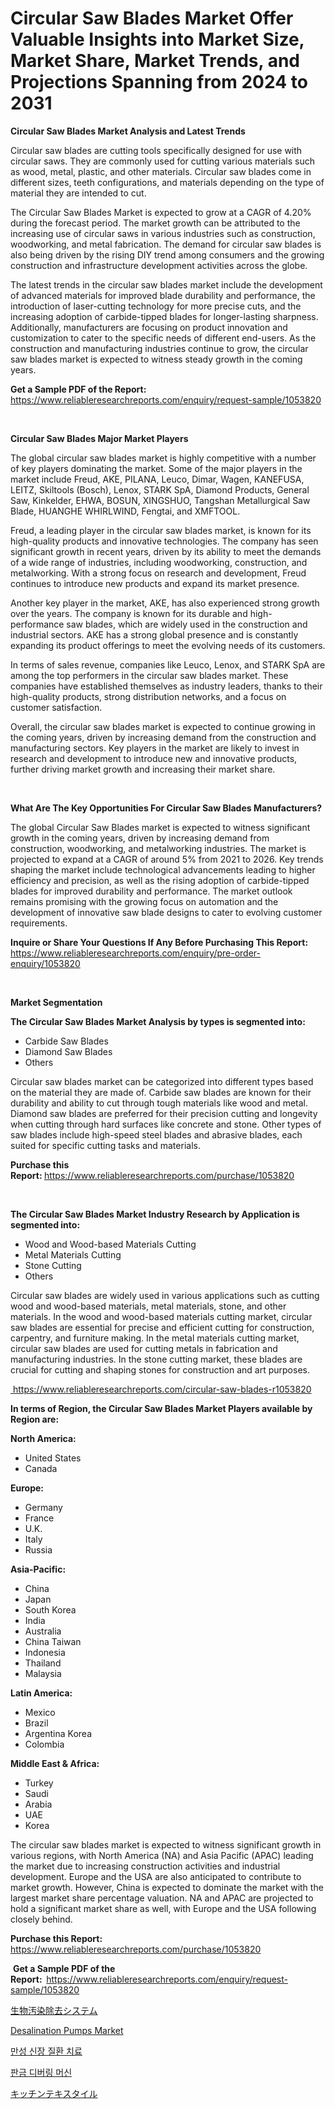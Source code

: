 <p><h1>Circular Saw Blades Market Offer Valuable Insights into Market Size, Market Share, Market Trends, and Projections Spanning from 2024 to 2031</h1></p><p><strong>Circular Saw Blades Market Analysis and Latest Trends</strong></p>
<p><p>Circular saw blades are cutting tools specifically designed for use with circular saws. They are commonly used for cutting various materials such as wood, metal, plastic, and other materials. Circular saw blades come in different sizes, teeth configurations, and materials depending on the type of material they are intended to cut.</p><p>The Circular Saw Blades Market is expected to grow at a CAGR of 4.20% during the forecast period. The market growth can be attributed to the increasing use of circular saws in various industries such as construction, woodworking, and metal fabrication. The demand for circular saw blades is also being driven by the rising DIY trend among consumers and the growing construction and infrastructure development activities across the globe.</p><p>The latest trends in the circular saw blades market include the development of advanced materials for improved blade durability and performance, the introduction of laser-cutting technology for more precise cuts, and the increasing adoption of carbide-tipped blades for longer-lasting sharpness. Additionally, manufacturers are focusing on product innovation and customization to cater to the specific needs of different end-users. As the construction and manufacturing industries continue to grow, the circular saw blades market is expected to witness steady growth in the coming years.</p></p>
<p><strong>Get a Sample PDF of the Report:&nbsp;</strong> <a href="https://www.reliableresearchreports.com/enquiry/request-sample/1053820">https://www.reliableresearchreports.com/enquiry/request-sample/1053820</a></p>
<p>&nbsp;</p>
<p><strong>Circular Saw Blades Major Market Players</strong></p>
<p><p>The global circular saw blades market is highly competitive with a number of key players dominating the market. Some of the major players in the market include Freud, AKE, PILANA, Leuco, Dimar, Wagen, KANEFUSA, LEITZ, Skiltools (Bosch), Lenox, STARK SpA, Diamond Products, General Saw, Kinkelder, EHWA, BOSUN, XINGSHUO, Tangshan Metallurgical Saw Blade, HUANGHE WHIRLWIND, Fengtai, and XMFTOOL.</p><p>Freud, a leading player in the circular saw blades market, is known for its high-quality products and innovative technologies. The company has seen significant growth in recent years, driven by its ability to meet the demands of a wide range of industries, including woodworking, construction, and metalworking. With a strong focus on research and development, Freud continues to introduce new products and expand its market presence.</p><p>Another key player in the market, AKE, has also experienced strong growth over the years. The company is known for its durable and high-performance saw blades, which are widely used in the construction and industrial sectors. AKE has a strong global presence and is constantly expanding its product offerings to meet the evolving needs of its customers.</p><p>In terms of sales revenue, companies like Leuco, Lenox, and STARK SpA are among the top performers in the circular saw blades market. These companies have established themselves as industry leaders, thanks to their high-quality products, strong distribution networks, and a focus on customer satisfaction.</p><p>Overall, the circular saw blades market is expected to continue growing in the coming years, driven by increasing demand from the construction and manufacturing sectors. Key players in the market are likely to invest in research and development to introduce new and innovative products, further driving market growth and increasing their market share.</p></p>
<p>&nbsp;</p>
<p><strong>What Are The Key Opportunities For Circular Saw Blades Manufacturers?</strong></p>
<p><p>The global Circular Saw Blades market is expected to witness significant growth in the coming years, driven by increasing demand from construction, woodworking, and metalworking industries. The market is projected to expand at a CAGR of around 5% from 2021 to 2026. Key trends shaping the market include technological advancements leading to higher efficiency and precision, as well as the rising adoption of carbide-tipped blades for improved durability and performance. The market outlook remains promising with the growing focus on automation and the development of innovative saw blade designs to cater to evolving customer requirements.</p></p>
<p><strong>Inquire or Share Your Questions If Any Before Purchasing This Report:</strong> <a href="https://www.reliableresearchreports.com/enquiry/pre-order-enquiry/1053820">https://www.reliableresearchreports.com/enquiry/pre-order-enquiry/1053820</a></p>
<p>&nbsp;</p>
<p><strong>Market Segmentation</strong></p>
<p><strong>The Circular Saw Blades Market Analysis by types is segmented into:</strong></p>
<p><ul><li>Carbide Saw Blades</li><li>Diamond Saw Blades</li><li>Others</li></ul></p>
<p><p>Circular saw blades market can be categorized into different types based on the material they are made of. Carbide saw blades are known for their durability and ability to cut through tough materials like wood and metal. Diamond saw blades are preferred for their precision cutting and longevity when cutting through hard surfaces like concrete and stone. Other types of saw blades include high-speed steel blades and abrasive blades, each suited for specific cutting tasks and materials.</p></p>
<p><strong>Purchase this Report:&nbsp;</strong><a href="https://www.reliableresearchreports.com/purchase/1053820">https://www.reliableresearchreports.com/purchase/1053820</a></p>
<p>&nbsp;</p>
<p><strong>The Circular Saw Blades Market Industry Research by Application is segmented into:</strong></p>
<p><ul><li>Wood and Wood-based Materials Cutting</li><li>Metal Materials Cutting</li><li>Stone Cutting</li><li>Others</li></ul></p>
<p><p>Circular saw blades are widely used in various applications such as cutting wood and wood-based materials, metal materials, stone, and other materials. In the wood and wood-based materials cutting market, circular saw blades are essential for precise and efficient cutting for construction, carpentry, and furniture making. In the metal materials cutting market, circular saw blades are used for cutting metals in fabrication and manufacturing industries. In the stone cutting market, these blades are crucial for cutting and shaping stones for construction and art purposes.</p></p>
<p><a href="https://www.reliableresearchreports.com/circular-saw-blades-r1053820">&nbsp;https://www.reliableresearchreports.com/circular-saw-blades-r1053820</a></p>
<p><strong>In terms of Region, the Circular Saw Blades Market Players available by Region are:</strong></p>
<p>
    <p> <strong> North America: </strong>
        <ul>
            <li>United States</li>
            <li>Canada</li>
        </ul>
        </p> 
    <p> <strong> Europe: </strong>
        <ul>
            <li>Germany</li>
            <li>France</li>
            <li>U.K.</li>
            <li>Italy</li>
            <li>Russia</li>
        </ul>
        </p> 
    <p> <strong> Asia-Pacific: </strong>
        <ul>
            <li>China</li>
            <li>Japan</li>
            <li>South Korea</li>
            <li>India</li>
            <li>Australia</li>
            <li>China Taiwan</li>
            <li>Indonesia</li>
            <li>Thailand</li>
            <li>Malaysia</li>
        </ul>
        </p> 
    <p> <strong> Latin America: </strong>
        <ul>
            <li>Mexico</li>
            <li>Brazil</li>
            <li>Argentina Korea</li>
            <li>Colombia</li>
        </ul>
        </p> 
    <p> <strong> Middle East & Africa: </strong>
        <ul>
            <li>Turkey</li>
            <li>Saudi</li>
            <li>Arabia</li>
            <li>UAE</li>
            <li>Korea</li>
        </ul>
    </p>
    </p>
<p><p>The circular saw blades market is expected to witness significant growth in various regions, with North America (NA) and Asia Pacific (APAC) leading the market due to increasing construction activities and industrial development. Europe and the USA are also anticipated to contribute to market growth. However, China is expected to dominate the market with the largest market share percentage valuation. NA and APAC are projected to hold a significant market share as well, with Europe and the USA following closely behind.</p></p>
<p><strong>Purchase this Report: </strong><a href="https://www.reliableresearchreports.com/purchase/1053820">https://www.reliableresearchreports.com/purchase/1053820</a></p>
<p>&nbsp;<strong>Get a Sample PDF of the Report:&nbsp;&nbsp;</strong><a href="https://www.reliableresearchreports.com/enquiry/request-sample/1053820">https://www.reliableresearchreports.com/enquiry/request-sample/1053820</a></p>
<p><strong></strong></p>
<p><p><a href="https://medium.com/@zackaryhalvorson2023/%E7%94%9F%E5%88%86%E8%A7%A3%E9%99%A4%E3%82%B7%E3%82%B9%E3%83%86%E3%83%A0%E5%B8%82%E5%A0%B4%E8%A6%8F%E6%A8%A1-%E5%B8%82%E5%A0%B4%E5%B1%95%E6%9C%9B%E3%81%A8%E5%B8%82%E5%A0%B4%E4%BA%88%E6%B8%AC-2024%E5%B9%B4%E3%81%8B%E3%82%892031%E5%B9%B4-2a4e9f9e4f99">生物汚染除去システム</a></p><p><a href="https://github.com/Sherrillcrooksxa8i18ucf2m/Market-Research-Report-List-2/blob/main/desalination-pumps-market.md">Desalination Pumps Market</a></p><p><a href="https://medium.com/@dadanedu33/%EB%A7%8C%EC%84%B1-%EC%8B%A0%EB%B6%80%EC%A0%84-%EC%B9%98%EB%A3%8C-%EC%8B%9C%EC%9E%A5-%EC%9C%A0%ED%98%95-%EC%9D%91%EC%9A%A9-%EB%B0%8F-%EC%A7%80%EB%A6%AC%EB%B3%84-%ED%8F%AC%EA%B4%84%EC%A0%81-%ED%8F%89%EA%B0%80-ab6191d82ffe">만성 신장 질환 치료</a></p><p><a href="https://medium.com/@percymckty3ytenzie89676/%ED%8C%90%EA%B8%88-%EB%94%94%EB%B2%84%EB%A7%81-%EA%B8%B0%EA%B3%84-%EC%8B%9C%EC%9E%A5%EC%9D%80-%EC%8B%9C%EC%9E%A5-%EC%A0%90%EC%9C%A0%EC%9C%A8-%EA%B7%9C%EB%AA%A8-%EB%B0%8F-2031%EB%85%84%EA%B9%8C%EC%A7%80-%EC%98%88%EC%83%81%EB%90%9C-%EC%98%88%EC%B8%A1%EC%97%90-%EC%B4%88%EC%A0%90%EC%9D%84-%EB%A7%9E%EC%B6%94%EA%B3%A0-%EC%9E%88%EC%8A%B5%EB%8B%88%EB%8B%A4-de4b843e1376">판금 디버링 머신</a></p><p><a href="https://github.com/JacksonWiza1924/Market-Research-Report-List-1/blob/main/779617221157.md">キッチンテキスタイル</a></p></p>